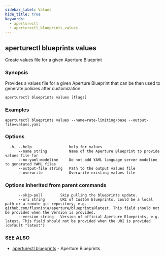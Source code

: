 ```yaml
---
sidebar_label: Values
hide_title: true
keywords:
  - aperturectl
  - aperturectl_blueprints_values
---
```


<!-- markdownlint-disable -->

## aperturectl blueprints values

Create values file for a given Aperture Blueprint

### Synopsis

Provides a values file for a given Aperture Blueprint that can be then used to generate policies after customization

```
aperturectl blueprints values [flags]
```

### Examples

```
aperturectl blueprints values --name=rate-limiting/base --output-file=values.yaml
```

### Options

```
  -h, --help                 help for values
      --name string          Name of the Aperture Blueprint to provide values file for
      --no-yaml-modeline     Do not add YAML language server modeline to generated YAML files
      --output-file string   Path to the output values file
      --overwrite            Overwrite existing values file
```

### Options inherited from parent commands

```
      --skip-pull        Skip pulling the blueprints update.
      --uri string       URI of Custom Blueprints, could be a local path or a remote git repository, e.g. github.com/fluxninja/aperture/blueprints@latest. This field should not be provided when the Version is provided.
      --version string   Version of official Aperture Blueprints, e.g. latest. This field should not be provided when the URI is provided (default "latest")
```

### SEE ALSO

- [aperturectl blueprints](/reference/aperturectl/blueprints/blueprints.md) - Aperture Blueprints
